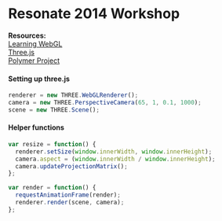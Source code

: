 # Resonate 2014 Workshop

**Resources:**  
[Learning WebGL](http://learningwebgl.com/blog/?page_id=1217)  
[Three.js](http://threejs.org/)  
[Polymer Project](http://www.polymer-project.org/)

#### Setting up three.js
```javascript
renderer = new THREE.WebGLRenderer();  
camera = new THREE.PerspectiveCamera(65, 1, 0.1, 1000);  
scene = new THREE.Scene();  
```
#### Helper functions
```javascript
var resize = function() {
  renderer.setSize(window.innerWidth, window.innerHeight);
  camera.aspect = (window.innerWidth / window.innerHeight);
  camera.updateProjectionMatrix();
};

var render = function() {
  requestAnimationFrame(render);
  renderer.render(scene, camera);
};
```